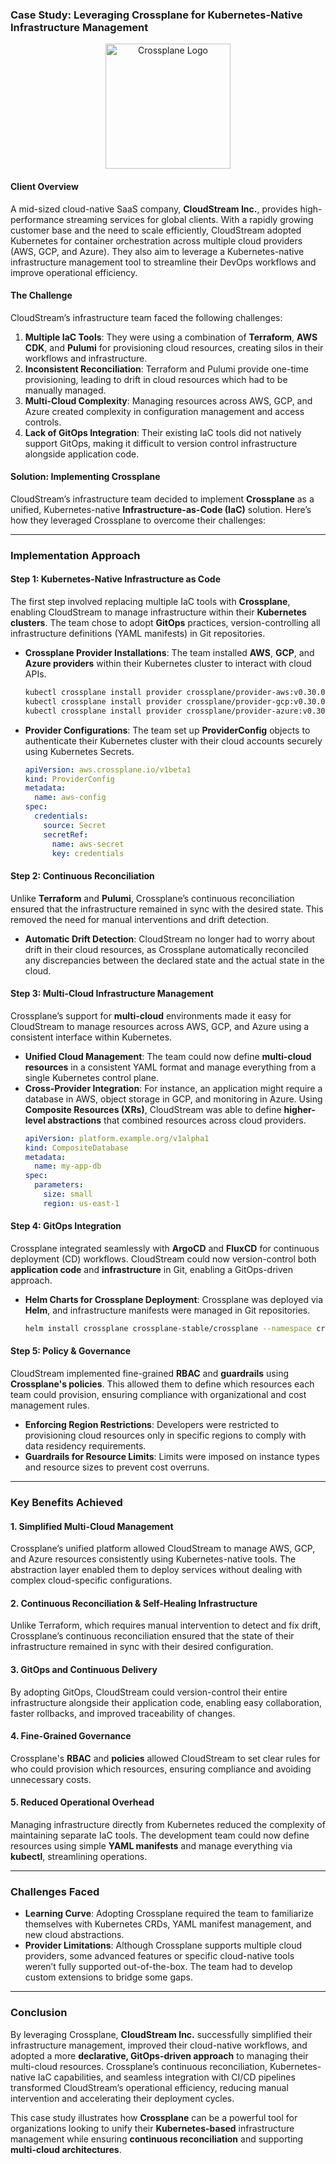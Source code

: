 ### **Case Study: Leveraging Crossplane for Kubernetes-Native Infrastructure Management**
<div style="text-align: center;">
  <img src="https://landscape.cncf.io/logos/c43855293d114dcad77461e7e5af20cf26023e365619f5d4abb54942b51ffc8a.svg" alt="Crossplane Logo" width="200"/>
</div>

#### **Client Overview**
A mid-sized cloud-native SaaS company, **CloudStream Inc.**, provides high-performance streaming services for global clients. With a rapidly growing customer base and the need to scale efficiently, CloudStream adopted Kubernetes for container orchestration across multiple cloud providers (AWS, GCP, and Azure). They also aim to leverage a Kubernetes-native infrastructure management tool to streamline their DevOps workflows and improve operational efficiency.

#### **The Challenge**
CloudStream’s infrastructure team faced the following challenges:
1. **Multiple IaC Tools**: They were using a combination of **Terraform**, **AWS CDK**, and **Pulumi** for provisioning cloud resources, creating silos in their workflows and infrastructure.
2. **Inconsistent Reconciliation**: Terraform and Pulumi provide one-time provisioning, leading to drift in cloud resources which had to be manually managed.
3. **Multi-Cloud Complexity**: Managing resources across AWS, GCP, and Azure created complexity in configuration management and access controls.
4. **Lack of GitOps Integration**: Their existing IaC tools did not natively support GitOps, making it difficult to version control infrastructure alongside application code.

#### **Solution: Implementing Crossplane**
CloudStream’s infrastructure team decided to implement **Crossplane** as a unified, Kubernetes-native **Infrastructure-as-Code (IaC)** solution. Here’s how they leveraged Crossplane to overcome their challenges:

---

### **Implementation Approach**

#### **Step 1: Kubernetes-Native Infrastructure as Code**
The first step involved replacing multiple IaC tools with **Crossplane**, enabling CloudStream to manage infrastructure within their **Kubernetes clusters**. The team chose to adopt **GitOps** practices, version-controlling all infrastructure definitions (YAML manifests) in Git repositories.

- **Crossplane Provider Installations**: The team installed **AWS**, **GCP**, and **Azure providers** within their Kubernetes cluster to interact with cloud APIs.
  ```bash
  kubectl crossplane install provider crossplane/provider-aws:v0.30.0
  kubectl crossplane install provider crossplane/provider-gcp:v0.30.0
  kubectl crossplane install provider crossplane/provider-azure:v0.30.0
  ```

- **Provider Configurations**: The team set up **ProviderConfig** objects to authenticate their Kubernetes cluster with their cloud accounts securely using Kubernetes Secrets.
  ```yaml
  apiVersion: aws.crossplane.io/v1beta1
  kind: ProviderConfig
  metadata:
    name: aws-config
  spec:
    credentials:
      source: Secret
      secretRef:
        name: aws-secret
        key: credentials
  ```

#### **Step 2: Continuous Reconciliation**
Unlike **Terraform** and **Pulumi**, Crossplane’s continuous reconciliation ensured that the infrastructure remained in sync with the desired state. This removed the need for manual interventions and drift detection.

- **Automatic Drift Detection**: CloudStream no longer had to worry about drift in their cloud resources, as Crossplane automatically reconciled any discrepancies between the declared state and the actual state in the cloud.

#### **Step 3: Multi-Cloud Infrastructure Management**
Crossplane’s support for **multi-cloud** environments made it easy for CloudStream to manage resources across AWS, GCP, and Azure using a consistent interface within Kubernetes.

- **Unified Cloud Management**: The team could now define **multi-cloud resources** in a consistent YAML format and manage everything from a single Kubernetes control plane.
- **Cross-Provider Integration**: For instance, an application might require a database in AWS, object storage in GCP, and monitoring in Azure. Using **Composite Resources (XRs)**, CloudStream was able to define **higher-level abstractions** that combined resources across cloud providers.
  ```yaml
  apiVersion: platform.example.org/v1alpha1
  kind: CompositeDatabase
  metadata:
    name: my-app-db
  spec:
    parameters:
      size: small
      region: us-east-1
  ```

#### **Step 4: GitOps Integration**
Crossplane integrated seamlessly with **ArgoCD** and **FluxCD** for continuous deployment (CD) workflows. CloudStream could now version-control both **application code** and **infrastructure** in Git, enabling a GitOps-driven approach.

- **Helm Charts for Crossplane Deployment**: Crossplane was deployed via **Helm**, and infrastructure manifests were managed in Git repositories.
  ```bash
  helm install crossplane crossplane-stable/crossplane --namespace crossplane-system --create-namespace
  ```

#### **Step 5: Policy & Governance**
CloudStream implemented fine-grained **RBAC** and **guardrails** using **Crossplane's policies**. This allowed them to define which resources each team could provision, ensuring compliance with organizational and cost management rules.

- **Enforcing Region Restrictions**: Developers were restricted to provisioning cloud resources only in specific regions to comply with data residency requirements.
- **Guardrails for Resource Limits**: Limits were imposed on instance types and resource sizes to prevent cost overruns.

---

### **Key Benefits Achieved**

#### **1. Simplified Multi-Cloud Management**
Crossplane’s unified platform allowed CloudStream to manage AWS, GCP, and Azure resources consistently using Kubernetes-native tools. The abstraction layer enabled them to deploy services without dealing with complex cloud-specific configurations.

#### **2. Continuous Reconciliation & Self-Healing Infrastructure**
Unlike Terraform, which requires manual intervention to detect and fix drift, Crossplane’s continuous reconciliation ensured that the state of their infrastructure remained in sync with their desired configuration.

#### **3. GitOps and Continuous Delivery**
By adopting GitOps, CloudStream could version-control their entire infrastructure alongside their application code, enabling easy collaboration, faster rollbacks, and improved traceability of changes.

#### **4. Fine-Grained Governance**
Crossplane's **RBAC** and **policies** allowed CloudStream to set clear rules for who could provision which resources, ensuring compliance and avoiding unnecessary costs.

#### **5. Reduced Operational Overhead**
Managing infrastructure directly from Kubernetes reduced the complexity of maintaining separate IaC tools. The development team could now define resources using simple **YAML manifests** and manage everything via **kubectl**, streamlining operations.

---

### **Challenges Faced**

- **Learning Curve**: Adopting Crossplane required the team to familiarize themselves with Kubernetes CRDs, YAML manifest management, and new cloud abstractions.
- **Provider Limitations**: Although Crossplane supports multiple cloud providers, some advanced features or specific cloud-native tools weren’t fully supported out-of-the-box. The team had to develop custom extensions to bridge some gaps.

---

### **Conclusion**
By leveraging Crossplane, **CloudStream Inc.** successfully simplified their infrastructure management, improved their cloud-native workflows, and adopted a more **declarative, GitOps-driven approach** to managing their multi-cloud resources. Crossplane’s continuous reconciliation, Kubernetes-native IaC capabilities, and seamless integration with CI/CD pipelines transformed CloudStream’s operational efficiency, reducing manual intervention and accelerating their deployment cycles.

This case study illustrates how **Crossplane** can be a powerful tool for organizations looking to unify their **Kubernetes-based** infrastructure management while ensuring **continuous reconciliation** and supporting **multi-cloud architectures**.
